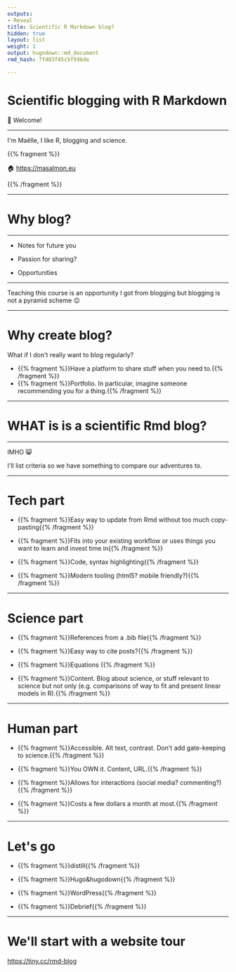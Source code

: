 ```yaml
---
outputs:
- Reveal
title: Scientific R Markdown blog?
hidden: true
layout: list
weight: 1
output: hugodown::md_document
rmd_hash: 7fd83f45c5f596de

---
```


Scientific blogging with R Markdown
===================================

:wave: Welcome!

------------------------------------------------------------------------

I'm Maëlle, I like R, blogging and science.

{{% fragment %}}

:house: <a href="https://masalmon.eu" class="uri">https://masalmon.eu</a>

{{% /fragment %}}

------------------------------------------------------------------------

Why blog?
=========

------------------------------------------------------------------------

-   Notes for future you

-   Passion for sharing?

-   Opportunities

------------------------------------------------------------------------

Teaching this course is an opportunity I got from blogging but blogging is not a pyramid scheme :wink:

------------------------------------------------------------------------

Why create blog?
================

What if I don't really want to blog regularly?

<!--html_preserve-->

-   {{% fragment %}}Have a platform to share stuff when you need to.{{% /fragment %}}
-   {{% fragment %}}Portfolio. In particular, imagine someone recommending you for a thing.{{% /fragment %}}

<!--/html_preserve-->
---------------------

WHAT is is a scientific Rmd blog?
=================================

------------------------------------------------------------------------

IMHO :smile_cat:

I'll list criteria so we have something to compare our adventures to.

------------------------------------------------------------------------

Tech part
=========

<!--html_preserve-->

-   {{% fragment %}}Easy way to update from Rmd without too much copy-pasting{{% /fragment %}}

-   {{% fragment %}}Fits into your existing workflow or uses things you want to learn and invest time in{{% /fragment %}}

-   {{% fragment %}}Code, syntax highlighting{{% /fragment %}}

-   {{% fragment %}}Modern tooling (html5? mobile friendly?){{% /fragment %}}

<!--/html_preserve-->
---------------------

Science part
============

-   {{% fragment %}}References from a .bib file{{% /fragment %}}

-   {{% fragment %}}Easy way to cite posts?{{% /fragment %}}

-   {{% fragment %}}Equations {{% /fragment %}}

-   {{% fragment %}}Content. Blog about science, or stuff relevant to science but not only (e.g. comparisons of way to fit and present linear models in R).{{% /fragment %}}

------------------------------------------------------------------------

Human part
==========

-   {{% fragment %}}Accessible. Alt text, contrast. Don't add gate-keeping to science.{{% /fragment %}}

-   {{% fragment %}}You OWN it. Content, URL.{{% /fragment %}}

-   {{% fragment %}}Allows for interactions (social media? commenting?){{% /fragment %}}

-   {{% fragment %}}Costs a few dollars a month at most.{{% /fragment %}}

------------------------------------------------------------------------

Let's go
========

-   {{% fragment %}}distill{{% /fragment %}}

-   {{% fragment %}}Hugo&hugodown{{% /fragment %}}

-   {{% fragment %}}WordPress{{% /fragment %}}

-   {{% fragment %}}Debrief{{% /fragment %}}

------------------------------------------------------------------------

We'll start with a website tour
===============================

<a href="https://tiny.cc/rmd-blog" class="uri">https://tiny.cc/rmd-blog</a>

